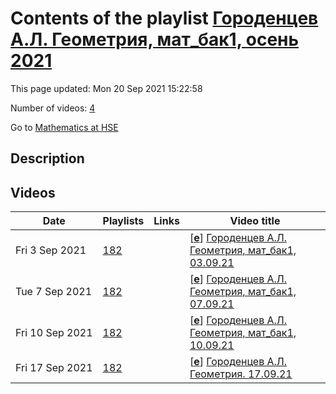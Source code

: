 # Contents of the playlist [Городенцев А.Л. Геометрия, мат_бак1, осень 2021](https://www.youtube.com/playlist?list=PLq3E5oubNNoAE12njuVVmmAgvwDRbfczj)

This page updated: Mon 20 Sep 2021 15:22:58

Number of videos: [4](#videos)

Go to [Mathematics at HSE](../README.md)

## Description



## Videos

|Date|Playlists|Links|Video title|
|---|---|---|---|
| Fri&nbsp;3&nbsp;Sep&nbsp;2021 | [182](../playlists/182 "Городенцев А.Л. Геометрия, мат&#95;бак1, осень 2021") |  | [[**e**](https://studio.youtube.com/video/-L8P3au4V68/edit "Edit")] [Городенцев А.Л.  Геометрия, мат&#95;бак1, 03.09.21](https://www.youtube.com/watch?v=-L8P3au4V68&list=PLq3E5oubNNoAE12njuVVmmAgvwDRbfczj) |
| Tue&nbsp;7&nbsp;Sep&nbsp;2021 | [182](../playlists/182 "Городенцев А.Л. Геометрия, мат&#95;бак1, осень 2021") |  | [[**e**](https://studio.youtube.com/video/vu811Pv7jC4/edit "Edit")] [Городенцев А.Л. Геометрия, мат&#95;бак1, 07.09.21](https://www.youtube.com/watch?v=vu811Pv7jC4&list=PLq3E5oubNNoAE12njuVVmmAgvwDRbfczj) |
| Fri&nbsp;10&nbsp;Sep&nbsp;2021 | [182](../playlists/182 "Городенцев А.Л. Геометрия, мат&#95;бак1, осень 2021") |  | [[**e**](https://studio.youtube.com/video/LOqORbON26E/edit "Edit")] [Городенцев А.Л. Геометрия, мат&#95;бак1, 10.09.21](https://www.youtube.com/watch?v=LOqORbON26E&list=PLq3E5oubNNoAE12njuVVmmAgvwDRbfczj "начало лекции отсутствует: преподаватель не включил запись") |
| Fri&nbsp;17&nbsp;Sep&nbsp;2021 | [182](../playlists/182 "Городенцев А.Л. Геометрия, мат&#95;бак1, осень 2021") |  | [[**e**](https://studio.youtube.com/video/1FLXC9IAWEg/edit "Edit")] [Городенцев А.Л. Геометрия.  17.09.21](https://www.youtube.com/watch?v=1FLXC9IAWEg&list=PLq3E5oubNNoAE12njuVVmmAgvwDRbfczj) |
